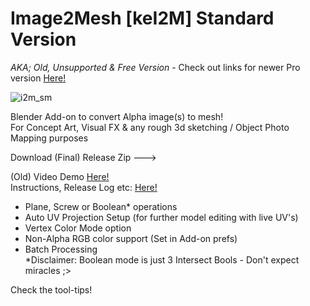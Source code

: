 # Image2Mesh [keI2M] Standard Version
*AKA; Old, Unsupported &amp; Free Version* - Check out links for newer Pro version [Here!](https://ke-code.xyz/scripts/kei2m.html)

![i2m_sm](https://github.com/kedepot/i2m-std/assets/95410139/be0b229e-de68-4aa5-9ef4-4a76724a7fdc)

Blender Add-on to convert Alpha image(s) to mesh!  
For Concept Art, Visual FX & any rough 3d sketching / Object Photo Mapping purposes  

Download (Final) Release Zip --->

(Old) Video Demo [Here!](https://youtu.be/AGhqm0wEkkM)  
Instructions, Release Log etc:  [Here!](https://ke-code.xyz/scripts/kei2m.html)  

- Plane, Screw or Boolean* operations
- Auto UV Projection Setup (for further model editing with live UV's)
- Vertex Color Mode option
- Non-Alpha RGB color support (Set in Add-on prefs)
- Batch Processing  
*Disclaimer: Boolean mode is just 3 Intersect Bools - Don't expect miracles ;>

Check the tool-tips!
